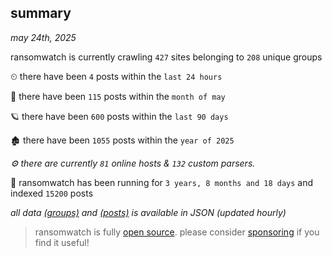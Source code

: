 
## summary
_may 24th, 2025_

ransomwatch is currently crawling `427` sites belonging to `208` unique groups

⏲ there have been `4` posts within the `last 24 hours`

🦈 there have been `115` posts within the `month of may`

🪐 there have been `600` posts within the `last 90 days`

🏚 there have been `1055` posts within the `year of 2025`

_⚙️ there are currently `81` online hosts & `132` custom parsers._

🦕 ransomwatch has been running for `3 years, 8 months and 18 days` and indexed `15200` posts

_all data  [(groups)](http://ransomwhat.telemetry.ltd/groups) and [(posts)](http://ransomwhat.telemetry.ltd/posts) is available in JSON (updated hourly)_

> ransomwatch is fully [open source](https://github.com/joshhighet/ransomwatch#ransomwatch--). please consider [sponsoring](https://github.com/sponsors/joshhighet) if you find it useful!
